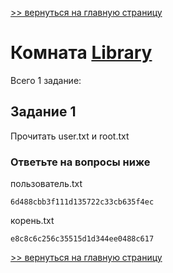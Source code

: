 [>> вернуться на главную страницу](https://github.com/BEPb/tryhackme/blob/master/README.md)

# Комната [Library](https://tryhackme.com/r/room/bsidesgtlibrary) 

Всего 1 заданиe:
## Задание 1
Прочитать user.txt и root.txt

### Ответьте на вопросы ниже
пользователь.txt
```commandline
6d488cbb3f111d135722c33cb635f4ec
```
корень.txt
```commandline
e8c8c6c256c35515d1d344ee0488c617
```


[>> вернуться на главную страницу](https://github.com/BEPb/tryhackme/blob/master/README.md)